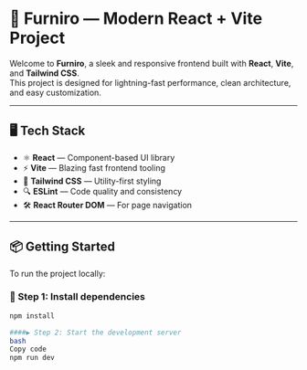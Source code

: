 # 🚀 Furniro — Modern React + Vite Project

Welcome to **Furniro**, a sleek and responsive frontend built with **React**, **Vite**, and **Tailwind CSS**.  
This project is designed for lightning-fast performance, clean architecture, and easy customization.

---

## 🖥️ Tech Stack

- ⚛️ **React** — Component-based UI library
- ⚡ **Vite** — Blazing fast frontend tooling
- 🎨 **Tailwind CSS** — Utility-first styling
- 🔍 **ESLint** — Code quality and consistency
- 🛠️ **React Router DOM** — For page navigation

---

## 📦 Getting Started

To run the project locally:

### 🔧 Step 1: Install dependencies

```bash
npm install

####▶️ Step 2: Start the development server
bash
Copy code
npm run dev
